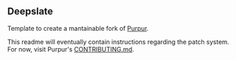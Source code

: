 [Purpur]: https://purpurmc.org

## Deepslate
Template to create a mantainable fork of [Purpur].

This readme will eventually contain instructions regarding the patch system. For now, visit Purpur's [CONTRIBUTING.md](https://github.com/PurpurMC/Purpur/blob/HEAD/CONTRIBUTING.md).
